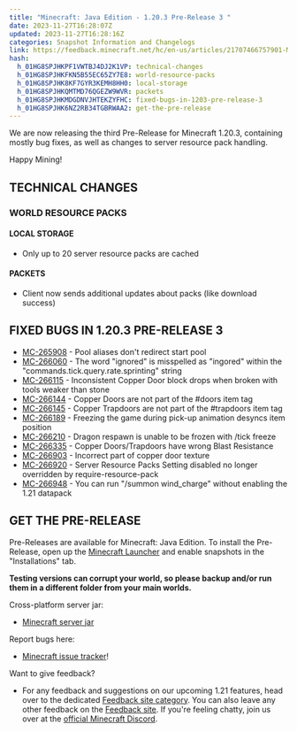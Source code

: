 ```yaml
---
title: "Minecraft: Java Edition - 1.20.3 Pre-Release 3 "
date: 2023-11-27T16:28:07Z
updated: 2023-11-27T16:28:16Z
categories: Snapshot Information and Changelogs
link: https://feedback.minecraft.net/hc/en-us/articles/21707466757901-Minecraft-Java-Edition-1-20-3-Pre-Release-3
hash:
  h_01HG8SPJHKPF1VWTBJ4DJ2K1VP: technical-changes
  h_01HG8SPJHKFKN5B55EC65ZY7E8: world-resource-packs
  h_01HG8SPJHK8KF7GYR3KEMH8HH0: local-storage
  h_01HG8SPJHKQMTMD76QGEZW9WVR: packets
  h_01HG8SPJHKMDGDNVJHTEKZYFHC: fixed-bugs-in-1203-pre-release-3
  h_01HG8SPJHK6NZ2RB34TGBRWAA2: get-the-pre-release
---
```


We are now releasing the third Pre-Release for Minecraft 1.20.3, containing mostly bug fixes, as well as changes to server resource pack handling.

Happy Mining!

## TECHNICAL CHANGES

### WORLD RESOURCE PACKS

#### LOCAL STORAGE

- Only up to 20 server resource packs are cached

#### PACKETS

- Client now sends additional updates about packs (like download success)

## FIXED BUGS IN 1.20.3 PRE-RELEASE 3

- [MC-265908](https://bugs.mojang.com/browse/MC-265908) - Pool aliases don't redirect start pool
- [MC-266060](https://bugs.mojang.com/browse/MC-266060) - The word "ignored" is misspelled as "ingored" within the "commands.tick.query.rate.sprinting" string
- [MC-266115](https://bugs.mojang.com/browse/MC-266115) - Inconsistent Copper Door block drops when broken with tools weaker than stone
- [MC-266144](https://bugs.mojang.com/browse/MC-266144) - Copper Doors are not part of the \#doors item tag
- [MC-266145](https://bugs.mojang.com/browse/MC-266145) - Copper Trapdoors are not part of the \#trapdoors item tag
- [MC-266189](https://bugs.mojang.com/browse/MC-266189) - Freezing the game during pick-up animation desyncs item position
- [MC-266210](https://bugs.mojang.com/browse/MC-266210) - Dragon respawn is unable to be frozen with /tick freeze
- [MC-266335](https://bugs.mojang.com/browse/MC-266335) - Copper Doors/Trapdoors have wrong Blast Resistance
- [MC-266903](https://bugs.mojang.com/browse/MC-266903) - Incorrect part of copper door texture
- [MC-266920](https://bugs.mojang.com/browse/MC-266920) - Server Resource Packs Setting disabled no longer overridden by require-resource-pack
- [MC-266948](https://bugs.mojang.com/browse/MC-266948) - You can run "/summon wind_charge" without enabling the 1.21 datapack

## GET THE PRE-RELEASE

Pre-Releases are available for Minecraft: Java Edition. To install the Pre-Release, open up the [Minecraft Launcher](https://www.minecraft.net/download.html) and enable snapshots in the "Installations" tab.

**Testing versions can corrupt your world, so please backup and/or run them in a different folder from your main worlds.**

Cross-platform server jar:

- [Minecraft server jar](https://piston-data.mojang.com/v1/objects/3802cf61288841f29f0af0d7c73ab58094be34cd/server.jar)

Report bugs here:

- [Minecraft issue tracker](https://bugs.mojang.com/projects/MC/summary)!

Want to give feedback?

- For any feedback and suggestions on our upcoming 1.21 features, head over to the dedicated [Feedback site category](https://aka.ms/Minecraft121Feedback). You can also leave any other feedback on the [Feedback site](https://feedback.minecraft.net/). If you're feeling chatty, join us over at the [official Minecraft Discord](https://discordapp.com/invite/minecraft).
